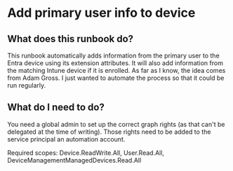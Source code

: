 # Add primary user info to device

## What does this runbook do?

This runbook automatically adds information from the primary user to the Entra device using its extension attributes. It will also add information from the matching Intune device if it is enrolled. As far as I know, the idea comes from Adam Gross. I just wanted to automate the process so that it could be run regularly.

## What do I need to do?

You need a global admin to set up the correct graph rights (as that can't be delegated at the time of writing). Those rights need to be added to the service principal an automation account.

Required scopes: Device.ReadWrite.All, User.Read.All, DeviceManagementManagedDevices.Read.All
